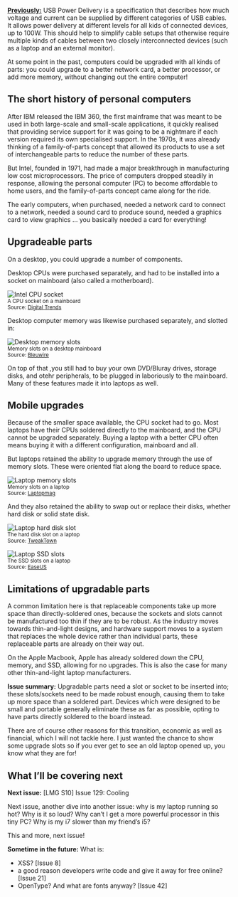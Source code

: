 [**Previously:**](https://buttondown.email/laymansguide/archive/) USB Power Delivery is a specification that describes how much voltage and current can be supplied by different categories of USB cables. It allows power delivery at different levels for all kids of connected devices, up to 100W. This should help to simplify cable setups that otherwise require multiple kinds of cables between two closely interconnected devices (such as a laptop and an external monitor).

At some point in the past, computers could be upgraded with all kinds of parts: you could upgrade to a better network card, a better processor, or add more memory, without changing out the entire computer!

## The short history of personal computers

After IBM released the IBM 360, the first mainframe that was meant to be used in both large-scale and small-scale applications, it quickly realised that providing service support for it was going to be a nightmare if each version required its own specialised support. In the 1970s, it was already thinking of a family-of-parts concept that allowed its products to use a set of interchangeable parts to reduce the number of these parts.

But Intel, founded in 1971, had made a major breakthrough in manufacturing low cost microprocessors. The price of computers dropped steadily in response, allowing the personal computer (PC) to become affordable to home users, and the family-of-parts concept came along for the ride.

The early computers, when purchased, needed a network card to connect to a network, needed a sound card to produce sound, needed a graphics card to view graphics … you basically needed a card for everything!

## Upgradeable parts

On a desktop, you could upgrade a number of components.

Desktop CPUs were purchased separately, and had to be installed into a socket on mainboard (also called a motherboard).

![Intel CPU socket](https://raw.githubusercontent.com/ngjunsiang/laymansguide/release/season10/issue128/issue128_01.jpg)<br />
<small>A CPU socket on a mainboard<br />Source: [Digital Trends](https://www.digitaltrends.com/computing/what-are-intels-lga-processor-sockets/)</small>

Desktop computer memory was likewise purchased separately, and slotted in:

![Desktop memory slots](https://raw.githubusercontent.com/ngjunsiang/laymansguide/release/season10/issue128/issue128_02.jpg)<br />
<small>Memory slots on a desktop mainboard<br />Source: [Bleuwire](https://bleuwire.com/how-to-determine-memory-slots-motherboard-windows-10/)</small>

On top of that ,you still had to buy your own DVD/Bluray drives, storage disks, and otehr peripherals, to be plugged in laboriously to the mainboard. Many of these features made it into laptops as well.

## Mobile upgrades

Because of the smaller space available, the CPU socket had to go. Most laptops have their CPUs soldered directly to the mainboard, and the CPU cannot be upgraded separately. Buying a laptop with a better CPU often means buying it with a different configuration, mainboard and all.

But laptops retained the ability to upgrade memory through the use of memory slots. These were oriented flat along the board to reduce space.

![Laptop memory slots](https://raw.githubusercontent.com/ngjunsiang/laymansguide/release/season10/issue128/issue128_04.jpg)<br />
<small>Memory slots on a laptop<br />Source: [Laptopmag](https://www.laptopmag.com/articles/ram-upgrade-tutorial)</small>

And they also retained the ability to swap out or replace their disks, whether hard disk or solid state disk.

![Laptop hard disk slot](https://raw.githubusercontent.com/ngjunsiang/laymansguide/release/season10/issue128/issue128_05.jpg)<br />
<small>The hard disk slot on a laptop<br />Source: [TweakTown](https://www.tweaktown.com/tweakipedia/2/upgrading-your-laptop-to-a-new-high-performance-ssd-and-ram/index.html)</small>

![Laptop SSD slots](https://raw.githubusercontent.com/ngjunsiang/laymansguide/release/season10/issue128/issue128_05.jpg)<br />
<small>The SSD slots on a laptop<br />Source: [EaseUS](https://www.easeus.com/backup-utility/clone-m2-ssd-to-larger-m2-ssd.html)</small>

## Limitations of upgradable parts

A common limitation here is that replaceable components take up more space than directly-soldered ones, because the sockets and slots cannot be manufactured too thin if they are to be robust. As the industry moves towards thin-and-light designs, and hardware support moves to a system that replaces the whole device rather than individual parts, these replaceable parts are already on their way out.

On the Apple Macbook, Apple has already soldered down the CPU, memory, and SSD, allowing for no upgrades. This is also the case for many other thin-and-light laptop manufacturers.

**Issue summary:** Upgradable parts need a slot or socket to be inserted into; these slots/sockets need to be made robust enough, causing them to take up more space than a soldered part. Devices which were designed to be small and portable generally eliminate these as far as possible, opting to have parts directly soldered to the board instead.

There are of course other reasons for this transition, economic as well as financial, which I will not tackle here. I just wanted the chance to show some upgrade slots so if you ever get to see an old laptop opened up, you know what they are for!

## What I’ll be covering next

**Next issue:** [LMG S10] Issue 129: Cooling

Next issue, another dive into another issue: why is my laptop running so hot? Why is it so loud? Why can’t I get a more powerful processor in this tiny PC? Why is my i7 slower than my friend’s i5?

This and more, next issue!

**Sometime in the future:** What is:

- XSS? [Issue 8]
- a good reason developers write code and give it away for free online? [Issue 21]
- OpenType? And what are fonts anyway? [Issue 42]
